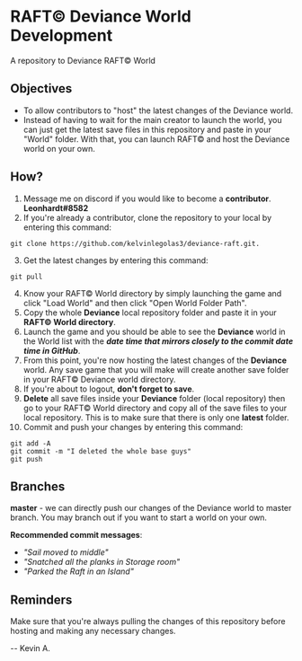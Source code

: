 # RAFT© Deviance World Development
A repository to Deviance RAFT© World

## Objectives
- To allow contributors to "host" the latest changes of the Deviance world. 
- Instead of having to wait for the main creator to launch the world, you can just get the latest save files in this repository and paste in your "World" folder. With that, you can launch RAFT© and host the Deviance world on your own.

## How?
1. Message me on discord if you would like to become a **contributor**. **Leonhardt#8582**
2. If you're already a contributor, clone the repository to your local by entering this command: 
```
git clone https://github.com/kelvinlegolas3/deviance-raft.git.
```
3. Get the latest changes by entering this command: 
```
git pull
```
4. Know your RAFT© World directory by simply launching the game and click "Load World" and then click "Open World Folder Path". 
5. Copy the whole **Deviance** local repository folder and paste it in your **RAFT© World directory**.
6. Launch the game and you should be able to see the **Deviance** world in the World list with the ***date time that mirrors closely to the commit date time in GitHub***.
7. From this point, you're now hosting the latest changes of the **Deviance** world. Any save game that you will make will create another save folder in your RAFT© Deviance world directory.
8. If you're about to logout, **don't forget to save**.
9. **Delete** all save files inside your **Deviance** folder (local repository) then go to your RAFT© World directory and copy all of the save files to your local repository. This is to make sure that there is only one **latest** folder.
10. Commit and push your changes by entering this command: 
```
git add -A
git commit -m "I deleted the whole base guys"
git push
```

## Branches
**master** - we can directly push our changes of the Deviance world to master branch. You may branch out if you want to start a world on your own.

**Recommended commit messages**:
- _"Sail moved to middle"_
- _"Snatched all the planks in Storage room"_
- _"Parked the Raft in an Island"_

## Reminders
Make sure that you're always pulling the changes of this repository before hosting and making any necessary changes.

-- Kevin A.
